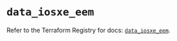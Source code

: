 # `data_iosxe_eem`

Refer to the Terraform Registry for docs: [`data_iosxe_eem`](https://registry.terraform.io/providers/ciscodevnet/iosxe/0.9.3/docs/data-sources/eem).
